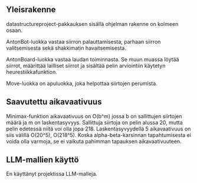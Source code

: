 ## Yleisrakenne

datastructureproject-pakkauksen sisällä ohjelman rakenne on kolmeen osaan.

AntonBot-luokka vastaa siirron palauttamisesta, parhaan siirron valitsemisesta sekä shakkimatin havaitsemisesta.

AntonBoard-luokka vastaa laudan toiminnasta. Se muun muassa löytää siirrot, määrittää lailliset siirrot ja sisältää pelin arviointiin käytetyn heurestiikkafunktion. 

Move-luokka on apuluokka, joka helpottaa siirtojen perumista. 

## Saavutettu aikavaativuus

Minimax-funktion aikavaativuus on O(b^m) jossa b on sallittujen siirtojen määrä ja m on laskentasyvyys. Sallittuja siirtoja on pelin alussa 20, mutta pelin edetessä niitä voi olla jopa 218. Laskentasyvyydellä 5 aikavaativuus on siis välillä O(20^5), O(218^5).
Koska alpha-beta-karsinnan tapahtumisesta ei voida olla varmoja, se ei vaikuta pahimman tapauksen aikavaativuuteen. 

## LLM-mallien käyttö
En käyttänyt projektissa LLM-malleja. 
